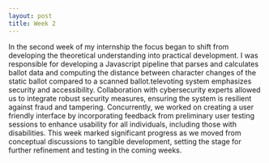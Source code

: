 ```yaml
---
layout: post
title: Week 2
---
```

In the second week of my internship the focus began to shift from developing the theoretical understanding into practical development. I was responsible for developing a Javascript pipeline that parses and calculates ballot data and computing the distance between character changes of the static ballot compared to a scanned ballot.televoting system emphasizes security and accessibility. Collaboration with cybersecurity experts allowed us to integrate robust security measures, ensuring the system is resilient against fraud and tampering. Concurrently, we worked on creating a user friendly interface by incorporating feedback from preliminary user testing sessions to enhance usability for all individuals, including those with disabilities. This week marked significant progress as we moved from conceptual discussions to tangible development, setting the stage for further refinement and testing in the coming weeks.
